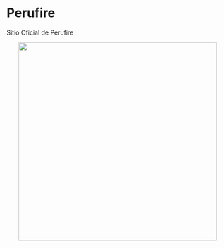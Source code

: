 # Perufire
Sitio Oficial de Perufire
 <p align="center"> <img src="img/perufire.png" width="450"/></p>
